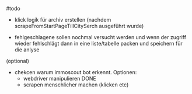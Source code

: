 #todo


- klick logik für archiv erstellen (nachdem scrapeFromStartPageTillCitySerch ausgeführt wurde)

- fehlgeschlagene  sollen nochmal versucht werden und wenn der zugriff wieder fehlschlägt dann in eine liste/tabelle packen und speichern für die anlyse


(optional)
- chekcen warum immoscout bot erkennt. Optionen:
  - webdriver manipulieren DONE
  - scrapen menschlicher machen (klicken etc)
